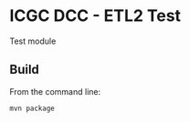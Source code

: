 ICGC DCC - ETL2 Test
===

Test module

Build
---

From the command line:

  ```bash
  mvn package
  ```
